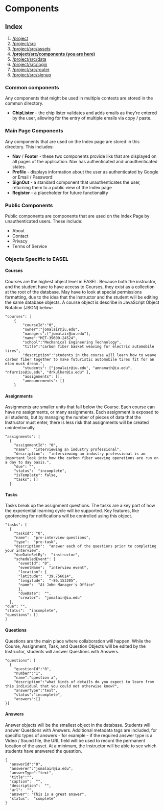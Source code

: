 # Components

## Index
1. [/project](../README.md)
2. [/project/src](../src/README.md)
4. [/project/src/assets](../src/assets/README.md)
5. **[/project/src/components (you are here)](./README.md)**
6. [/project/src/data](../src/data/README.md)
7. [/project/src/login](../src/login/README.md)
8. [/project/src/router](../src/router/README.md)
9. [/project/src/signup](../src/signup/README.md)

### Common components
Any components that might be used in multiple contexts are stored in the common directory.
- **ChipLister** - the chip lister validates and adds emails as they're entered by the user, allowing for the entry of multiple emails via copy / paste.

### Main Page Components
Any components that are used on the Index page are stored in this directory. This includes:
- **Nav** / **Footer** - these two components provide liks that are displayed on all pages of the application.  Nav has authenticated and unauthenticated states.
- **Profile** - displays information about the user as authenticated by Google or Email / Password
- **SignOut** - a standard component that unauthenticates the user, returning them to a public view of the Index page
- **Register** - a placeholder for future functionality

### Public Components
Public components are components that are used on the Index Page by unauthenticated users.  These include:
- About
- Contact
- Privacy
- Terms of Service

### Objects Specific to EASEL

#### Courses
Courses are the highest object level in EASEL.  Because both the instructor, and the student have to have access to Courses, they exist as a collection at the root of the database.  May have to look at special permissions formatting, due to the idea that the instructor and the student will be editing the same database objects.  A course object is describe in JavaScript Object Notation (JSON) below:

```
"courses": [
    {
        "courseId":"0",
        "owner":"jomalair@iu.edu",
        "managers":["jomalair@iu.edu"],
        "name":"MET-35600-24524",
        "school":"Mechanical Engineering Technology",
        "title":"carbon fiber basket weaving for electric automobile tires",
        "description":"students in the course will learn how to weave carbon fiber together to make futuristic automobile tires fit for an elon musk dream.",
        "students": ["jomalair@iu.edu", "annamath@iu.edu", "nfurniss@iu.edu", "drkulkar@iu.edu" ],
        "assignments": [],
        "announcements": []
    }
```

#### Assignments
Assignments are smaller units that fall below the Course.  Each course can have no assignments, or many assignments.  Each assignment is exposed to all students, but by managing the number of pieces of data that the Instructor must enter, there is less risk that assignments will be created unintentionally.

```
"assignments": [
  {
    "assignmentId": "0",
    "name":  "interviewing an industry professional",
    "description":  "interviewing an industry professional is an important look into how the carbon fiber weaving operations are run on a day to day basis.",
    "due": "",
    "status":  "incomplete",
    "isTemplate": false,
    "tasks": []
  }
```

#### Tasks
Tasks break up the assignment questions.  The tasks are a key part of how the experiential learning cycle will be supported.  Key features, like geofencing for notifications will be controlled using this object.

```
"tasks": [
  {
    "taskId": "0",
    "name":  "pre-interview questions",
    "type":  "pre-task",
    "description":  "answer each of the questions prior to completing your interview",
    "dueDateSetBy":  "instructor",
    "scheduledEvent": {
      "eventId": "0",
      "eventName":  "interview event",
      "location": {
      "latitude":  "39.756014",
      "longitude":  "-86.153205",
      "name":  "At John Manager's Office"
      },
      "dueDate":  "",
      "creator":  "jomalair@iu.edu"
  },
"due": "",
"status":  "incomplete",
"questions": []
}
```

#### Questions
Questions are the main place where collaboration will happen.  While the Course, Assignment, Task, and Question Objects will be edited by the Instructor, students will answer Questions with Answers.

```
"questions": [
  {
    "questionId":"0",
    "number":"1",
    "name":"question a",
    "description":"what kinds of details do you expect to learn from this individual that you could not otherwise know?",
    "answerType":"text",
    "status":"incomplete",
    "answers":[]
}]
```

#### Answers
Answer objects will be the smallest object in the database.  Students will answer Questions with Answers.  Additional metadata tags are included, for specific types of answers - for example - if the required answer type is a Video / Sound file, the URL field will be used to record the permanent location of the asset.  At a minimum, the Instructor will be able to see which students have answered the question.

```
{
  "answerId":"0",
  "answerer":"jomalair@iu.edu",
  "answerType":"text",
  "title":"",
  "caption":  "",
  "description":  "",
  "url":  "",
  "answer": "This is a great answer",
  "status":  "complete"
}
```
